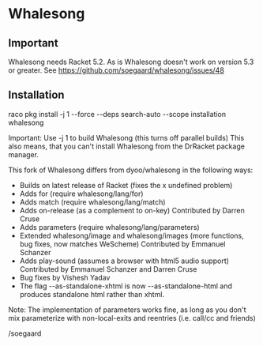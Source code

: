 Whalesong
=========

Important
---------

Whalesong needs Racket 5.2.
As is Whalesong doesn't work on version 5.3 or greater.
See https://github.com/soegaard/whalesong/issues/48

Installation
------------

raco pkg install -j 1 --force --deps search-auto --scope installation whalesong

Important: Use -j 1 to build Whalesong (this turns off parallel builds)
           This also means, that you can't install Whalesong from the DrRacket package manager.

This fork of Whalesong differs from dyoo/whalesong in the following ways:

  * Builds on latest release of Racket
    (fixes the x undefined problem)
  * Adds for
    (require whalesong/lang/for)
  * Adds match
    (require whalesong/lang/match)
  * Adds on-release
    (as a complement to on-key)
    Contributed by Darren Cruse
  * Adds parameters
    (require whalesong/lang/parameters)
  * Extended whalesong/image and whalesong/images
    (more functions, bug fixes, now matches WeScheme)
    Contributed by Emmanuel Schanzer
  * Adds play-sound
    (assumes a browser with html5 audio support)
    Contributed by Emmanuel Schanzer and Darren Cruse
  * Bug fixes by Vishesh Yadav
  * The flag --as-standalone-xhtml is now --as-standalone-html
    and produces standalone html rather than xhtml.

Note: The implementation of parameters works fine,
      as long as you don't mix parameterize with non-local-exits
      and reentries (i.e. call/cc and friends)
      
/soegaard
